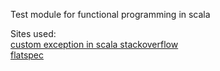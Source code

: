 Test module for functional programming in scala



Sites used:  
[custom exception in scala stackoverflow](https://stackoverflow.com/questions/38243530/custom-exception-in-scala)  
[flatspec](https://javadoc.io/doc/org.scalatest/scalatest_2.13/3.0.8/org/scalatest/FlatSpec.html)  